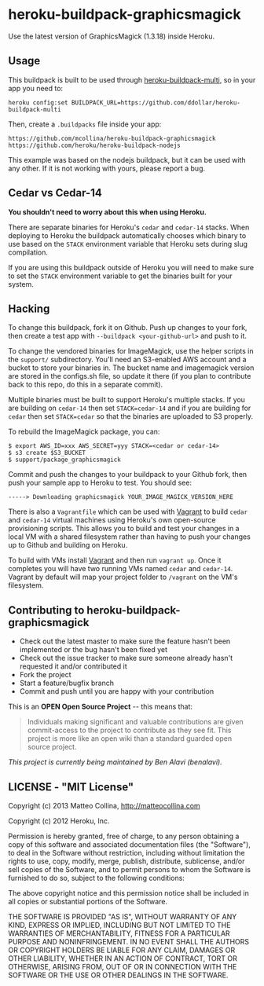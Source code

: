 heroku-buildpack-graphicsmagick
===========================

Use the latest version of GraphicsMagick (1.3.18) inside Heroku.

## Usage

This buildpack is built to be used through
[heroku-buildpack-multi](https://github.com/ddollar/heroku-buildpack-multi),
so in your app you need to:
```
heroku config:set BUILDPACK_URL=https://github.com/ddollar/heroku-buildpack-multi
```

Then, create a `.buildpacks` file inside your app:
```
https://github.com/mcollina/heroku-buildpack-graphicsmagick
https://github.com/heroku/heroku-buildpack-nodejs
```

This example was based on the nodejs buildpack, but it can be used with
any other.
If it is not working with yours, please report a bug.

## Cedar vs Cedar-14

**You shouldn't need to worry about this when using Heroku.**

There are separate binaries for Heroku's `cedar` and `cedar-14` stacks. When
deploying to Heroku the buildpack automatically chooses which binary to use
based on the `STACK` environment variable that Heroku sets during slug
compilation.

If you are using this buildpack outside of Heroku you will need to make sure to
set the `STACK` environment variable to get the binaries built for your system.

## Hacking

To change this buildpack, fork it on Github.  Push up changes to your fork,
then create a test app with `--buildpack <your-github-url>` and push to it.

To change the vendored binaries for ImageMagick, use the helper scripts
in the `support/` subdirectory.
You'll need an S3-enabled AWS account and a bucket to store your
binaries in.
The bucket name and imagemagick version are stored in the configs.sh file,
so update it there (if you plan to contribute back to this repo, do this
in a separate commit).

Multiple binaries must be built to support Heroku's multiple stacks. If you are
building on `cedar-14` then set `STACK=cedar-14` and if you are building for
`cedar` then set `STACK=cedar` so that the binaries are uploaded to S3
properly.

To rebuild the ImageMagick package, you can:

    $ export AWS_ID=xxx AWS_SECRET=yyy STACK=<cedar or cedar-14>
    $ s3 create $S3_BUCKET
    $ support/package_graphicsmagick

Commit and push the changes to your buildpack to your Github fork, then
push your sample app to Heroku to test.  You should see:

    -----> Downloading graphicsmagick YOUR_IMAGE_MAGICK_VERSION_HERE

There is also a `Vagrantfile` which can be used with
[Vagrant](https://www.vagrantup.com/) to build `cedar` and `cedar-14` virtual
machines using Heroku's own open-source provisioning scripts. This allows you
to build and test your changes in a local VM with a shared filesystem rather
than having to push your changes up to Github and building on Heroku.

To build with VMs install [Vagrant](https://www.vagrantup.com/) and then run
`vagrant up`. Once it completes you will have two running VMs named `cedar` and
`cedar-14`. Vagrant by default will map your project folder to `/vagrant` on
the VM's filesystem.

## Contributing to heroku-buildpack-graphicsmagick

* Check out the latest master to make sure the feature hasn't been
  implemented or the bug hasn't been fixed yet
* Check out the issue tracker to make sure someone already hasn't
  requested it and/or contributed it
* Fork the project
* Start a feature/bugfix branch
* Commit and push until you are happy with your contribution

This is an **OPEN Open Source Project** -- this means that:

> Individuals making significant and valuable contributions are given
commit-access to the project to contribute as they see fit. This project is
more like an open wiki than a standard guarded open source project.

_This project is currently being maintained by Ben Alavi (benalavi)._

## LICENSE - "MIT License"

Copyright (c) 2013 Matteo Collina, http://matteocollina.com

Copyright (c) 2012 Heroku, Inc.

Permission is hereby granted, free of charge, to any person
obtaining a copy of this software and associated documentation
files (the "Software"), to deal in the Software without
restriction, including without limitation the rights to use,
copy, modify, merge, publish, distribute, sublicense, and/or sell
copies of the Software, and to permit persons to whom the
Software is furnished to do so, subject to the following
conditions:

The above copyright notice and this permission notice shall be
included in all copies or substantial portions of the Software.

THE SOFTWARE IS PROVIDED "AS IS", WITHOUT WARRANTY OF ANY KIND,
EXPRESS OR IMPLIED, INCLUDING BUT NOT LIMITED TO THE WARRANTIES
OF MERCHANTABILITY, FITNESS FOR A PARTICULAR PURPOSE AND
NONINFRINGEMENT. IN NO EVENT SHALL THE AUTHORS OR COPYRIGHT
HOLDERS BE LIABLE FOR ANY CLAIM, DAMAGES OR OTHER LIABILITY,
WHETHER IN AN ACTION OF CONTRACT, TORT OR OTHERWISE, ARISING
FROM, OUT OF OR IN CONNECTION WITH THE SOFTWARE OR THE USE OR
OTHER DEALINGS IN THE SOFTWARE.
